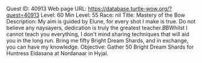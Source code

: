 Quest ID: 40913
Web page URL: https://database.turtle-wow.org/?quest=40913
Level: 60
Min Level: 55
Race: nil
Title: Mastery of the Bow
Description: My aim is guided by Elune, for every shot I make is true. Do not believe any naysayers, dedication is truly the greatest teacher.$B$BWhilst I cannot teach you everything, I don't mind sharing techniques that will aid you in the long run. Bring me fifty Bright Dream Shards, and in exchange, you can have my knowledge.
Objective: Gather 50 Bright Dream Shards for Huntress Eldasana at Nordanaar in Hyjal.
